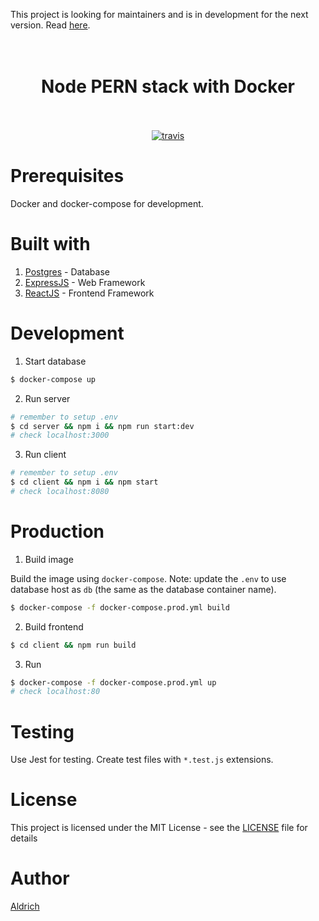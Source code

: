 This project is looking for maintainers and is in development for the next version. Read [here](https://github.com/aldrichvalentino/node-postgres/issues/11).

<h1 align="center">
  <br>
  Node PERN stack with Docker
  <br>
  <br>
</h1>

<p align="center">
  <a href="https://travis-ci.org/aldrichvalentino/node-postgres"><img src="https://api.travis-ci.org/aldrichvalentino/node-postgres.svg?branch=master" alt="travis"></a>
</p>

# Prerequisites

Docker and docker-compose for development.

# Built with

1. [Postgres](https://www.postgresql.org/) - Database
3. [ExpressJS](https://expressjs.com/) - Web Framework
4. [ReactJS](https://reactjs.org/) - Frontend Framework

# Development

1. Start database

```sh
$ docker-compose up
```

2. Run server

```sh
# remember to setup .env
$ cd server && npm i && npm run start:dev
# check localhost:3000
```

3. Run client

```sh
# remember to setup .env
$ cd client && npm i && npm start
# check localhost:8080
```

# Production

1. Build image

Build the image using `docker-compose`. Note: update the `.env` to use database host as `db` (the same as the database container name).
```sh
$ docker-compose -f docker-compose.prod.yml build
```

2. Build frontend

```sh
$ cd client && npm run build
```

3. Run
```sh
$ docker-compose -f docker-compose.prod.yml up
# check localhost:80
```

# Testing

Use Jest for testing. Create test files with `*.test.js` extensions.

# License

This project is licensed under the MIT License - see the [LICENSE](LICENSE) file for details

# Author

[Aldrich](https://github.com/aldrichvalentino)
